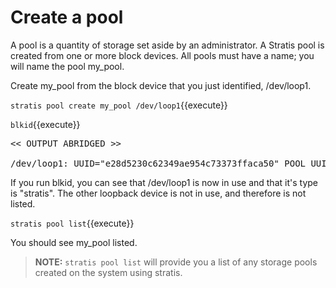 # Create a pool

A pool is a quantity of storage set aside by an administrator. A Stratis pool is created from one or more block devices. All pools must have a name; you will name the pool my_pool.

Create my_pool from the block device that you just identified, /dev/loop1.

`stratis pool create my_pool /dev/loop1`{{execute}}

`blkid`{{execute}}

<pre class="file"><< OUTPUT ABRIDGED >>

/dev/loop1: UUID="e28d5230c62349ae954c73373ffaca50" POOL_UUID="f2dd9526bc2a4653a431f322ed85b0f5" BLOCKDEV_SECTORS="20971520" BLOCKDEV_INITTIME="1588558543" TYPE="stratis"
</pre>

If you run blkid, you can see that /dev/loop1 is now in use and that it's type is "stratis".
The other loopback device is not in use, and therefore is not listed.

`stratis pool list`{{execute}}

You should see my_pool listed.

> **NOTE:** `stratis pool list` will provide you a list of any storage pools created on the system using stratis.

